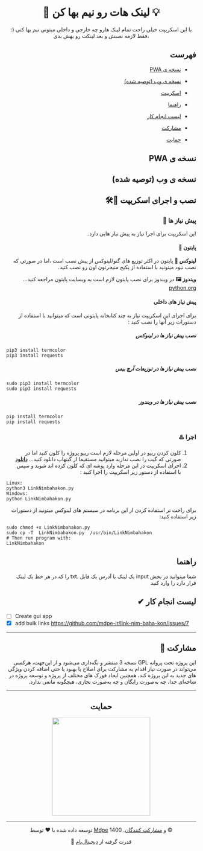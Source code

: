 <div align="center">

# 👀 لینک هات رو نیم بها کن 💡

:) با این اسکریپت خیلی راحت تمام لینک هارو چه خارجی و داخلی میتونی نیم بها کنی ،فقط لازمه نصبش و بعد لینکت رو بهش بدی

</div>
<div dir="rtl">

## فهرست

- [نسخه ی PWA ](https://github.com/mdpe-ir/link-nim-baha-kon#%D9%86%D8%B3%D8%AE%D9%87-%DB%8C-pwa)
  
- [نسخه ی وب (توصیه شده) ](https://github.com/mdpe-ir/link-nim-baha-kon#%D9%86%D8%B3%D8%AE%D9%87-%DB%8C-%D9%88%D8%A8)
  
- [اسکریپت](https://github.com/mdpe-ir/link-nim-baha-kon#%D9%86%D8%B5%D8%A8-%D9%88-%D8%A7%D8%AC%D8%B1%D8%A7%DB%8C-%D8%A7%D8%B3%DA%A9%D8%B1%DB%8C%D9%BE%D8%AA-)
   
 - [راهنما](https://github.com/mdpe-ir/link-nim-baha-kon#%D8%B1%D8%A7%D9%87%D9%86%D9%85%D8%A7)
   
- [لیست انجام کار](https://github.com/mdpe-ir/link-nim-baha-kon#%D9%84%DB%8C%D8%B3%D8%AA-%D8%A7%D9%86%D8%AC%D8%A7%D9%85-%DA%A9%D8%A7%D8%B1-)

 - [مشارکت](https://github.com/mdpe-ir/link-nim-baha-kon#%D9%85%D8%B4%D8%A7%D8%B1%DA%A9%D8%AA-)

- [حمایت](https://github.com/mdpe-ir/link-nim-baha-kon#%D8%AD%D9%85%D8%A7%DB%8C%D8%AA)

   
## نسخه ی PWA
## نسخه ی وب (توصیه شده)

## نصب و اجرای اسکریپت 🧰🛠

### پیش نیاز ها 🔌

این اسکریپت برای اجرا نیاز به پیش نیاز هایی دارد..

#### پایتون 🐍

**لینوکس 🐧** پایتون در اکثر توزیع های گنو/لینوکس از پیش نصب است ،اما در صورتی که نصب نبود میتونید با استفاده از پکیج منیجرتون اون رو نصب کنید.

**ویندوز 🖼** در ویندوز برای نصب پایتون لازم است به وبسایت پایتون مراجعه کنید... [python.org](https://python.org)

#### پیش نیاز های داخلی

برای اجرای این اسکریپت نیاز به چند کتابخانه پایتونی است که میتوانید با استفاده از دستورات زیر آنها را نصب کنید :

##### نصب پیش نیاز ها در لینوکس

<div dir="ltr">

```
pip3 install termcolor
pip3 install requests
```

</div>

##### نصب پیش نیاز ها در توزیعات آرچ بیس

<div dir="ltr">

```
sudo pip3 install termcolor
sudo pip3 install requests
```

</div>

##### نصب پیش نیاز ها در ویندوز

<div dir="ltr">

```
pip install termcolor
pip install requests
```

</div>

### اجرا ♨️

1. کلون کردن ریپو
  در اولین مرحله لازم است ریپو پروژه را کلون کنید اما در صورتی که گیت را نصب ندارید میتوانید مستقیما از گیتهاب دانلود کنید... **[دانلود](https://github.com/mdpe-ir/link-nim-baha-kon/archive/refs/heads/main.zip)**
2. اجرای اسکریپت
  در این مرحله وارد پوشه ای که کلون کرده اید شوید و سپس با استفاده از دستور زیر اسکریپت را اجرا کنید :

<div dir="ltr">

```
Linux:
python3 LinkNimbahakon.py
Windows:
python LinkNimbahakon.py
```

</div>

برای راحت تر استفاده کردن از این برنامه در سیستم های لینوکس میتونید از دستورات زیر استفاده کنید:

<div dir="ltr">

```
sudo chmod +x LinkNimbahakon.py 
sudo cp -T  LinkNimbahakon.py  /usr/bin/LinkNimbahakon
# Then run program with:
LinkNimbahakon
```

</div>

## راهنما

شما میتوانید در بخش input یک لینک یا آدرس یک فایل .txt را که در هر خط یک لینک قرار دارد را وارد کنید

## لیست انجام کار ✔

<div dir="ltr">

- [ ] Create gui app
- [x] add bulk links https://github.com/mdpe-ir/link-nim-baha-kon/issues/7

</div>

---

## مشارکت 🤝

این پروژه تحت پروانه GPL نسخه 3 منتشر و نگه‌داری می‌شود و از این‌جهت، هرکسی می‌تواند در صورت نیاز اقدام به مشارکت برای اصلاح یا بهبود یا حتی اضافه کردن ویژگی های جدید به این پروژه کند، همچنین ایجاد فورک های مختلف از پروژه و توسعه پروژه در شاخه‌ای جدا، چه به‌صورت رایگان و چه به‌صورت تجاری، هیچگونه مانعی ندارد.

</div>
<div align="center">

---

## حمایت

<a href="http://www.coffeete.ir/mdpe-ir">
       <img src="http://www.coffeete.ir/images/buttons/lemonchiffon.png" style="width:260px;" />
</a>

---

توسعه داده شده با ❤️ توسط [Mdpe](https://github.com/mdpe-ir) و [مشارکت کنندگان](https://github.com/mdpe-ir/link-nim-baha-kon/graphs/contributors). 1400 ©

💪 قدرت گرفته از [دیجیتال‌بام](https://www.digitalbam.ir)
